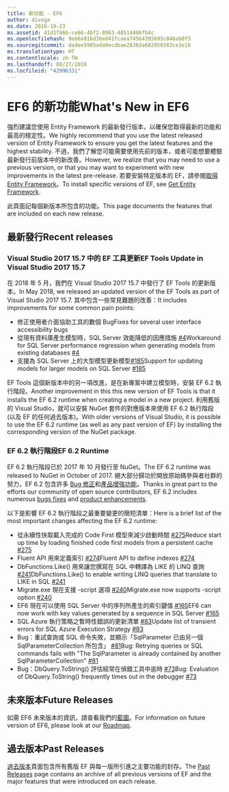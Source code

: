 ```yaml
---
title: 新功能 - EF6
author: divega
ms.date: 2016-10-23
ms.assetid: 41d1f86b-ce66-4bf2-8963-48514406fb4c
ms.openlocfilehash: 9eb6a916d36ed41fcaea74564395695c048ab0f5
ms.sourcegitcommit: dadee5905ada9ecdbae28363a682950383ce3e10
ms.translationtype: HT
ms.contentlocale: zh-TW
ms.lasthandoff: 08/27/2018
ms.locfileid: "42996331"
---
```

# <a name="whats-new-in-ef6"></a><span data-ttu-id="25e8f-102">EF6 的新功能</span><span class="sxs-lookup"><span data-stu-id="25e8f-102">What's New in EF6</span></span>

<span data-ttu-id="25e8f-103">強烈建議您使用 Entity Framework 的最新發行版本，以確保您取得最新的功能和最高的穩定性。</span><span class="sxs-lookup"><span data-stu-id="25e8f-103">We highly recommend that you use the latest released version of Entity Framework to ensure you get the latest features and the highest stability.</span></span>
<span data-ttu-id="25e8f-104">不過，我們了解您可能需要使用先前的版本，或者可能想要體驗最新發行前版本中的新改善。</span><span class="sxs-lookup"><span data-stu-id="25e8f-104">However, we realize that you may need to use a previous version, or that you may want to experiment with new improvements in the latest pre-release.</span></span>
<span data-ttu-id="25e8f-105">若要安裝特定版本的 EF，請參閱[取得 Entity Framework](~/ef6/fundamentals/install.md)。</span><span class="sxs-lookup"><span data-stu-id="25e8f-105">To install specific versions of EF, see [Get Entity Framework](~/ef6/fundamentals/install.md).</span></span>

<span data-ttu-id="25e8f-106">此頁面記每個新版本所包含的功能。</span><span class="sxs-lookup"><span data-stu-id="25e8f-106">This page documents the features that are included on each new release.</span></span>

## <a name="recent-releases"></a><span data-ttu-id="25e8f-107">最新發行</span><span class="sxs-lookup"><span data-stu-id="25e8f-107">Recent releases</span></span>

### <a name="ef-tools-update-in-visual-studio-2017-157"></a><span data-ttu-id="25e8f-108">Visual Studio 2017 15.7 中的 EF 工具更新</span><span class="sxs-lookup"><span data-stu-id="25e8f-108">EF Tools Update in Visual Studio 2017 15.7</span></span>

<span data-ttu-id="25e8f-109">在 2018 年 5 月，我們在 Visual Studio 2017 15.7 中發行了 EF Tools 的更新版本。</span><span class="sxs-lookup"><span data-stu-id="25e8f-109">In May 2018, we released an updated version of the EF Tools as part of Visual Studio 2017 15.7.</span></span>
<span data-ttu-id="25e8f-110">其中包含一些常見難題的改善：</span><span class="sxs-lookup"><span data-stu-id="25e8f-110">It includes improvements for some common pain points:</span></span>

- <span data-ttu-id="25e8f-111">修正使用者介面協助工具的數個 Bug</span><span class="sxs-lookup"><span data-stu-id="25e8f-111">Fixes for several user interface accessibility bugs</span></span>
- <span data-ttu-id="25e8f-112">從現有資料庫產生模型時，SQL Server 效能降低的因應措施 [#4](https://github.com/aspnet/entityframework6/issues/4)</span><span class="sxs-lookup"><span data-stu-id="25e8f-112">Workaround for SQL Server performance regression when generating models from existing databases [#4](https://github.com/aspnet/entityframework6/issues/4)</span></span>
- <span data-ttu-id="25e8f-113">支援為 SQL Server 上的大型模型更新模型[#185](https://github.com/aspnet/EntityFramework6/issues/185)</span><span class="sxs-lookup"><span data-stu-id="25e8f-113">Support for updating models for larger models on SQL Server [#185](https://github.com/aspnet/EntityFramework6/issues/185)</span></span>

<span data-ttu-id="25e8f-114">EF Tools 這個新版本中的另一項改進，是在新專案中建立模型時，安裝 EF 6.2 執行階段。</span><span class="sxs-lookup"><span data-stu-id="25e8f-114">Another improvement in this this new version of EF Tools is that it installs the EF 6.2 runtime when creating a model in a new project.</span></span> <span data-ttu-id="25e8f-115">利用舊版的 Visual Studio，就可以安裝 NuGet 套件的對應版本來使用 EF 6.2 執行階段 (以及 EF 的任何過去版本)。</span><span class="sxs-lookup"><span data-stu-id="25e8f-115">With older versions of Visual Studio, it is possible to use the EF 6.2 runtime (as well as any past version of EF) by installing the corresponding version of the NuGet package.</span></span>

### <a name="ef-62-runtime"></a><span data-ttu-id="25e8f-116">EF 6.2 執行階段</span><span class="sxs-lookup"><span data-stu-id="25e8f-116">EF 6.2 Runtime</span></span>

<span data-ttu-id="25e8f-117">EF 6.2 執行階段已於 2017 年 10 月發行至 NuGet。</span><span class="sxs-lookup"><span data-stu-id="25e8f-117">The EF 6.2 runtime was released to NuGet in October of 2017.</span></span>
<span data-ttu-id="25e8f-118">絕大部分歸功於開放原始碼參與者社群的努力，EF 6.2 包含許多 [Bug 修正](https://github.com/aspnet/entityframework6/issues?utf8=%E2%9C%93&q=is%3Aissue%20milestone%3A6.2.0%20is%3Aclosed%20label%3Aclosed-fixed%20-label%3Aarea-tools%20label%3Atype-bug)和[產品增強功能](https://github.com/aspnet/entityframework6/issues?utf8=%E2%9C%93&q=is%3Aissue%20milestone%3A6.2.0%20is%3Aclosed%20label%3Aclosed-fixed%20-label%3Aarea-tools%20label%3Atype-enhancement%20)。</span><span class="sxs-lookup"><span data-stu-id="25e8f-118">Thanks in great part to the efforts our community of open source contributors, EF 6.2 includes numerous [bugs fixes](https://github.com/aspnet/entityframework6/issues?utf8=%E2%9C%93&q=is%3Aissue%20milestone%3A6.2.0%20is%3Aclosed%20label%3Aclosed-fixed%20-label%3Aarea-tools%20label%3Atype-bug) and [product enhancements](https://github.com/aspnet/entityframework6/issues?utf8=%E2%9C%93&q=is%3Aissue%20milestone%3A6.2.0%20is%3Aclosed%20label%3Aclosed-fixed%20-label%3Aarea-tools%20label%3Atype-enhancement%20).</span></span>

<span data-ttu-id="25e8f-119">以下是影響 EF 6.2 執行階段之最重要變更的簡短清單：</span><span class="sxs-lookup"><span data-stu-id="25e8f-119">Here is a brief list of the most important changes affecting the EF 6.2 runtime:</span></span>

- <span data-ttu-id="25e8f-120">從永續性快取載入完成的 Code First 模型來減少啟動時間 [#275](https://github.com/aspnet/EntityFramework6/issues/275)</span><span class="sxs-lookup"><span data-stu-id="25e8f-120">Reduce start up time by loading finished code first models from a persistent cache [#275](https://github.com/aspnet/EntityFramework6/issues/275)</span></span>
- <span data-ttu-id="25e8f-121">Fluent API 用來定義索引 [#274](https://github.com/aspnet/EntityFramework6/issues/274)</span><span class="sxs-lookup"><span data-stu-id="25e8f-121">Fluent API to define indexes [#274](https://github.com/aspnet/EntityFramework6/issues/274)</span></span>
- <span data-ttu-id="25e8f-122">DbFunctions.Like() 用來讓您撰寫在 SQL 中轉譯為 LIKE 的 LINQ 查詢 [#241](https://github.com/aspnet/EntityFramework6/issues/241)</span><span class="sxs-lookup"><span data-stu-id="25e8f-122">DbFunctions.Like() to enable writing LINQ queries that translate to LIKE in SQL [#241](https://github.com/aspnet/EntityFramework6/issues/241)</span></span>
- <span data-ttu-id="25e8f-123">Migrate.exe 現在支援 -script 選項 [#240](https://github.com/aspnet/EntityFramework6/issues/240)</span><span class="sxs-lookup"><span data-stu-id="25e8f-123">Migrate.exe now supports -script option [#240](https://github.com/aspnet/EntityFramework6/issues/240)</span></span>
- <span data-ttu-id="25e8f-124">EF6 現在可以使用 SQL Server 中的序列所產生的索引鍵值 [#165](https://github.com/aspnet/EntityFramework6/issues/165)</span><span class="sxs-lookup"><span data-stu-id="25e8f-124">EF6 can now work with key values generated by a sequence in SQL Server [#165](https://github.com/aspnet/EntityFramework6/issues/165)</span></span>
- <span data-ttu-id="25e8f-125">SQL Azure 執行策略之暫時性錯誤的更新清單 [#83](https://github.com/aspnet/EntityFramework6/issues/83)</span><span class="sxs-lookup"><span data-stu-id="25e8f-125">Update list of transient errors for SQL Azure Execution Strategy [#83](https://github.com/aspnet/EntityFramework6/issues/83)</span></span>
- <span data-ttu-id="25e8f-126">Bug：重試查詢或 SQL 命令失敗，並顯示「SqlParameter 已由另一個 SqlParameterCollection 所包含」 [#81](https://github.com/aspnet/EntityFramework6/issues/81)</span><span class="sxs-lookup"><span data-stu-id="25e8f-126">Bug: Retrying queries or SQL commands fails with "The SqlParameter is already contained by another SqlParameterCollection" [#81](https://github.com/aspnet/EntityFramework6/issues/81)</span></span>
- <span data-ttu-id="25e8f-127">Bug：DbQuery.ToString() 評估經常在偵錯工具中逾時 [#73](https://github.com/aspnet/EntityFramework6/issues/73)</span><span class="sxs-lookup"><span data-stu-id="25e8f-127">Bug: Evaluation of DbQuery.ToString() frequently times out in the debugger [#73](https://github.com/aspnet/EntityFramework6/issues/73)</span></span>

## <a name="future-releases"></a><span data-ttu-id="25e8f-128">未來版本</span><span class="sxs-lookup"><span data-stu-id="25e8f-128">Future Releases</span></span>

<span data-ttu-id="25e8f-129">如需 EF6 未來版本的資訊，請查看我們的[藍圖](roadmap.md)。</span><span class="sxs-lookup"><span data-stu-id="25e8f-129">For information on future version of EF6, please look at our [Roadmap](roadmap.md).</span></span>

## <a name="past-releases"></a><span data-ttu-id="25e8f-130">過去版本</span><span class="sxs-lookup"><span data-stu-id="25e8f-130">Past Releases</span></span>

<span data-ttu-id="25e8f-131">[過去版本](past-releases.md)頁面包含所有舊版 EF 與每一版所引進之主要功能的封存。</span><span class="sxs-lookup"><span data-stu-id="25e8f-131">The [Past Releases](past-releases.md) page contains an archive of all previous versions of EF and the major features that were introduced on each release.</span></span>
